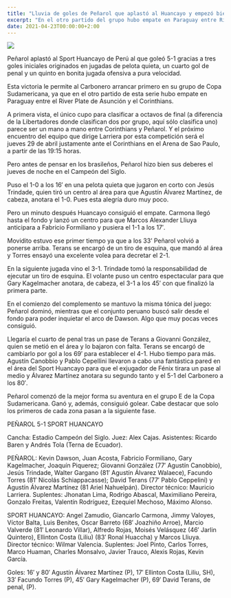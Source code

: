 ```yaml
---
title: "Lluvia de goles de Peñarol que aplastó al Huancayo y empezó bien la Sudamericana"
excerpt: "En el otro partido del grupo hubo empate en Paraguay entre River de Asunción y Corinthians."
date: 2021-04-23T00:00:00+2:00
---
```



<img src="https://www.republica.com.uy/wp-content/uploads/2021/04/Penarol-8.jpg">


Peñarol aplastó al Sport Huancayo de Perú al que goleó 5-1 gracias a tres goles iniciales originados en jugadas de pelota quieta, un cuarto gol de penal y un quinto en bonita jugada ofensiva a pura velocidad.


Esta victoria le permite al Carbonero arrancar primero en su grupo de Copa Sudamericana, ya que en el otro partido de esta serie hubo empate en Paraguay entre el River Plate de Asunción y el Corinthians.


A primera vista, el único cupo para clasificar a octavos de final (a diferencia de la Libertadores donde clasifican dos por grupo, aquí sólo clasifica uno) parece ser un mano a mano entre Corinthians y Peñarol. Y el próximo encuentro del equipo que dirige Larriera por esta competición será el jueves 29 de abril justamente ante el Corinthians en el Arena de Sao Paulo, a partir de las 19:15 horas.


Pero antes de pensar en los brasileños, Peñarol hizo bien sus deberes el jueves de noche en el Campeón del Siglo.


Puso el 1-0 a los 16′ en una pelota quieta que jugaron en corto con Jesús Trindade, quien tiró un centro al área para que Agustín Álvarez Martínez, de cabeza, anotara el 1-0. Pues esta alegría duro muy poco.


Pero un minuto después Huancayo consiguió el empate. Carmona llegó hasta el fondo y lanzó un centro para que Marcos Alexander Lliuya anticipara a Fabricio Formiliano y pusiera el 1-1 a los 17′.


Movidito estuvo ese primer tiempo ya que a los 33’ Peñarol volvió a ponerse arriba. Terans se encargó de un tiro de esquina, que mandó al área y Torres ensayó una excelente volea para decretar el 2-1.


En la siguiente jugada vino el 3-1. Trindade tomó la responsabilidad de ejecutar un tiro de esquina. El volante puso un centro espectacular para que Gary Kagelmacher anotara, de cabeza, el 3-1 a los 45′ con que finalizó la primera parte.


En el comienzo del complemento se mantuvo la misma tónica del juego: Peñarol dominó, mientras que el conjunto peruano buscó salir desde el fondo para poder inquietar el arco de Dawson. Algo que muy pocas veces consiguió.


Llegaría el cuarto de penal tras un pase de Terans a Giovanni González, quien se metió en el área y lo bajaron con falta. Terans se encargó de cambiarlo por gol a los 69′ para establecer el 4-1. Hubo tiempo para más. Agustín Canobbio y Pablo Cepellini llevaron a cabo una fantástica pared en el área del Sport Huancayo para que el exjugador de Fénix tirara un pase al medio y Álvarez Martínez anotara su segundo tanto y el 5-1 del Carbonero a los 80′.


Peñarol comenzó de la mejor forma su aventura en el grupo E de la Copa Sudamericana. Ganó y, además, consiguió golear. Cabe destacar que solo los primeros de cada zona pasan a la siguiente fase.


PEÑAROL 5-1 SPORT HUANCAYO


Cancha: Estadio Campeón del Siglo. Juez: Alex Cajas. Asistentes: Ricardo Baren y Andrés Tola (Terna de Ecuador).


PEÑAROL: Kevin Dawson, Juan Acosta, Fabricio Formiliano, Gary Kagelmacher, Joaquín Piquerez; Giovanni González (77′ Agustín Canobbio), Jesús Trindade, Walter Gargano (81′ Agustín Álvarez Walaece), Facundo Torres (81′ Nicolás Schiappacasse); David Terans (77′ Pablo Ceppelini) y Agustín Álvarez Martínez (81 Ariel Nahuelpán). Director técnico: Mauricio Larriera. Suplentes: Jhonatan Lima, Rodrigo Abascal, Maximiliano Pereira, Gonzalo Freitas, Valentín Rodríguez, Ezequiel Mechoso, Máximo Alonso.


SPORT HUANCAYO: Angel Zamudio, Giancarlo Carmona, Jimmy Valoyes, Víctor Balta, Luis Benites, Oscar Barreto (68′ Joazhiño Arroe), Marcio Valverde (81′ Leonardo Villar), Alfredo Rojas, Moisés Velásquez (46′ Jarlin Quintero), Ellinton Costa (Liliu) (83′ Ronal Huaccha) y Marcos Lliuya. Director técnico: Wilmar Valencia. Suplentes: Joel Pinto, Carlos Torres, Marco Huaman, Charles Monsalvo, Javier Trauco, Alexis Rojas, Kevin García.


Goles: 16′ y 80′ Agustín Álvarez Martínez (P), 17′ Ellinton Costa (Liliu, SH), 33′ Facundo Torres (P), 45′ Gary Kagelmacher (P), 69′ David Terans, de penal, (P).


